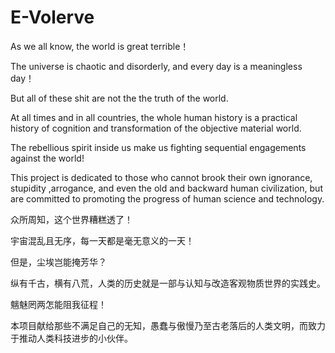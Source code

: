 # E-Volerve

As we all know, the world is great terrible！

The universe is chaotic and disorderly, and every day is a meaningless day！

But all of these shit are not the the truth of the world.

At all times and in all countries, the whole human history is a practical history of cognition and transformation of the objective material world.

The rebellious spirit inside us make us fighting sequential engagements against the world!

This project is dedicated to those who cannot brook their own ignorance, stupidity ,arrogance, and even the old and backward human civilization, 
but are committed to promoting the progress of human science and technology.

众所周知，这个世界糟糕透了！

宇宙混乱且无序，每一天都是毫无意义的一天！

但是，尘埃岂能掩芳华？

纵有千古，横有八荒，人类的历史就是一部与认知与改造客观物质世界的实践史。

魑魅罔两怎能阻我征程！

本项目献给那些不满足自己的无知，愚蠢与傲慢乃至古老落后的人类文明，而致力于推动人类科技进步的小伙伴。
